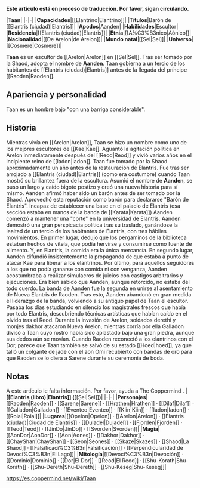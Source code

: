 **Este artículo está en proceso de traducción. Por favor, sigan circulando.**


|**Taan**|
|-|-|
|**Capacidades**|[[Elantrino\|Elantrino]]|
|**Títulos**|Barón de [[Elantris (ciudad)\|Elantris]]|
|**Apodos**|Aanden|
|**Habilidades**|Escultor|
|**Residencia**|[[Elantris (ciudad)\|Elantris]]|
|**Etnia**|[[A%C3%B3nico\|Aónico]]|
|**Nacionalidad**|[[De Arelon\|de Arelon]]|
|**Mundo natal**|[[Sel\|Sel]]|
|**Universo**|[[Cosmere\|Cosmere]]|

**Taan** es un escultor de [[Arelon\|Arelon]] en [[Sel\|Sel]]. Tras ser tomado por la Shaod, adopta el nombre de **Aanden**. Taan gobierna a un tercio de los habitantes de [[Elantris (ciudad)\|Elantris]] antes de la llegada del príncipe [[Raoden\|Raoden]].

## Apariencia y personalidad
Taan es un hombre bajo "con una barriga considerable". 

## Historia
Mientras vivía en [[Arelon\|Arelon]], Taan se hizo un nombre como uno de los mejores escultores de [[Kae\|Kae]]. Aguantó la agitación política en Arelon inmediatamente después del [[Reod\|Reod]] y vivió varios años en el incipiente reino de [[Iadon\|Iadon]]. Taan fue tomado por la Shaod aproximadamente un año antes de la restauración de Elantris.
Fue tras ser arrojado a [[Elantris (ciudad)\|Elantris]] (como era costumbre) cuando Taan mostró su brillantez fuera de la escultura. Asumió el nombre de **Aanden**, se puso un largo y caído bigote postizo y creó una nueva historia para sí mismo. Aanden afirmó haber sido un barón antes de ser tomado por la Shaod. Aprovechó esta reputación como barón para declararse "Barón de Elantris".  Incapaz de establecer una base en el palacio de Elantris (esa sección estaba en manos de la banda de [[Karata\|Karata]]) Aanden comenzó a mantener una "corte" en la universidad de Elantris.
Aanden demostró una gran perspicacia política tras su traslado, ganándose la lealtad de un tercio de los habitantes de Elantris, con tres hábiles movimientos. En primer lugar, dedujo que los pergaminos de la biblioteca estaban hechos de vitela, que podía hervirse y consumirse como fuente de alimento. Y, en Elantris, la comida era la única mercancía. En segundo lugar, Aanden difundió insistentemente la propaganda de que estaba a punto de atacar Kae para liberar a los elantrinos. Por último, para aquellos seguidores a los que no podía ganarse con comida ni con venganza, Aanden acostumbraba a realizar simulacros de juicios con castigos arbitrarios y ejecuciones. Era bien sabido que Aanden, aunque retorcido, no estaba del todo cuerdo.
La banda de Aanden fue la segunda en unirse al asentamiento de Nueva Elantris de Raoden. Tras esto, Aanden abandonó en gran medida el liderazgo de la banda, volviendo a su antiguo papel de Taan el escultor. Pasaba los días estudiando en silencio los magistrales frescos que había por todo Elantris, descubriendo técnicas artísticas que habían caído en el olvido tras el Reod.
Durante la invasión de Arelon, soldados derethi y monjes dakhor atacaron Nueva Arelon, mientras corría por ella Galladon divisó a Taan cuyo rostro había sido aplastado bajo una gran piedra, aunque sus dedos aún se movían.
Cuando Raoden reconectó a los elantrinos con el Dor, parece que Taan también se salvó de su estado [[Hoed\|hoed]], ya que talló un colgante de jade con el aon Omi recubierto con bandas de oro para que Raoden se lo diera a Sarene durante su ceremonia de boda.

## Notas

A este artículo le falta información. Por favor, ayuda a The Coppermind .
|**[[Elantris (libro)\|Elantris]] (**[[Sel\|Sel]]**)**|
|-|-|
|**Personajes**|[[Raoden\|Raoden]] · [[Sarene\|Sarene]] · [[Hrathen\|Hrathen]] · [[Dilaf\|Dilaf]] · [[Galladon\|Galladon]] · [[Eventeo\|Eventeo]] · [[Kiin\|Kiin]] · [[Iadon\|Iadon]] · [[Roial\|Roial]]|
|**Lugares**|[[Opelon\|Opelon]] · [[Arelon\|Arelon]] · [[Elantris (ciudad)\|Ciudad de Elantris]] · [[Duladel\|Duladel]] · [[Fjorden\|Fjorden]] · [[Teod\|Teod]] · [[JinDo\|JinDo]] · [[Svorden\|Svorden]]|
|**Magia**|[[AonDor\|AonDor]] · [[Aon\|Aones]] · [[Dakhor\|Dakhor]] · [[ChayShan\|ChayShan]] · [[Seon\|Seones]] · [[Skaze\|Skazes]] · [[Shaod\|La Shaod]] · [[Falsificaci%C3%B3n\|Falsificación]] · [[Perpendicularidad de Devoci%C3%B3n\|El Lago]]|
|**Mitología**|[[Devoci%C3%B3n\|Devoción]] · [[Dominio\|Dominio]] · [[Dor\|El Dor]] · [[Reod\|El Reod]] · [[Shu-Korath\|Shu-Korath]] · [[Shu-Dereth\|Shu-Dereth]] · [[Shu-Keseg\|Shu-Keseg]]|



https://es.coppermind.net/wiki/Taan